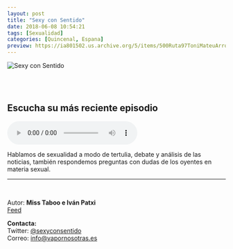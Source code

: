 ```yaml
---
layout: post
title: "Sexy con Sentido"
date: 2018-06-08 10:54:21
tags: [Sexualidad]
categories: [Quincenal, Espana]
preview: https://ia801502.us.archive.org/5/items/500Ruta97ToniMateuArrom/300sexyconsentido_itunes-triangle-VaPorNosotrasPodcast.jpg
---
```


![Sexy con Sentido](https://ia801502.us.archive.org/5/items/500Ruta97ToniMateuArrom/500sexyconsentido_itunes-triangle-VaPorNosotrasPodcast.jpg)

<br/>
<br/>

## Escucha su más reciente episodio

<!--reproductor-feed=http://feeds.feedburner.com/SexyConSentido-->
<!--reproductor-start-->
<audio id="audio" preload="auto" controls="" src="http://www.ivoox.com/02-mi-primera-vez-club-swinger_mf_26541935_feed_1.mp3"></audio>
<!--reproductor-end-->

Hablamos de sexualidad a modo de tertulia, debate y análisis de las noticias, también respondemos preguntas con dudas de los oyentes en materia sexual.  

_ _ _

<br>

Autor: **Miss Taboo e Iván Patxi**  
[Feed](http://feeds.feedburner.com/SexyConSentido)  



**Contacta:**  
Twitter: [@sexyconsentido](https://twitter.com/sexyconsentido)  
Correo: [info@vapornosotras.es](mailto:info@vapornosotras.es)  
